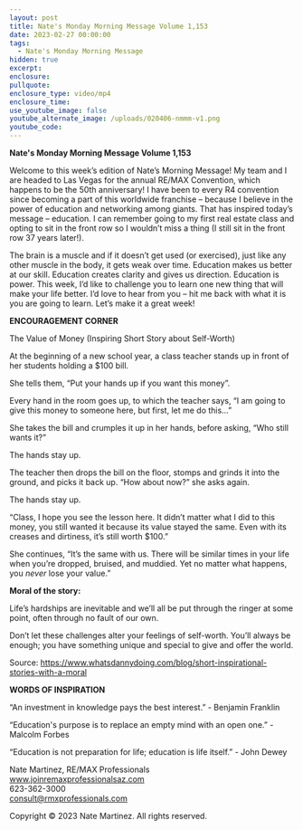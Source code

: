 ```yaml
---
layout: post
title: Nate's Monday Morning Message Volume 1,153
date: 2023-02-27 00:00:00
tags:
  - Nate's Monday Morning Message
hidden: true
excerpt:
enclosure:
pullquote:
enclosure_type: video/mp4
enclosure_time:
use_youtube_image: false
youtube_alternate_image: /uploads/020406-nmmm-v1.png
youtube_code:
---
```

**Nate's Monday Morning Message Volume 1,153**

Welcome to this week’s edition of Nate’s Morning Message! My team and I are headed to Las Vegas for the annual RE/MAX Convention, which happens to be the 50th anniversary! I have been to every R4 convention since becoming a part of this worldwide franchise – because I believe in the power of education and networking among giants. That has inspired today’s message – education. I can remember going to my first real estate class and opting to sit in the front row so I wouldn’t miss a thing (I still sit in the front row 37 years later!).

The brain is a muscle and if it doesn’t get used (or exercised), just like any other muscle in the body, it gets weak over time. Education makes us better at our skill. Education creates clarity and gives us direction. Education is power. This week, I’d like to challenge you to learn one new thing that will make your life better. I’d love to hear from you – hit me back with what it is you are going to learn. Let’s make it a great week!

**ENCOURAGEMENT CORNER&nbsp;**

The Value of Money (Inspiring Short Story about Self-Worth)

At the beginning of a new school year, a class teacher stands up in front of her students holding a $100 bill.

She tells them, “Put your hands up if you want this money”.

Every hand in the room goes up, to which the teacher says, “I am going to give this money to someone here, but first, let me do this…”

She takes the bill and crumples it up in her hands, before asking, “Who still wants it?”

The hands stay up.

The teacher then drops the bill on the floor, stomps and grinds it into the ground, and picks it back up. “How about now?” she asks again.

The hands stay up.

“Class, I hope you see the lesson here. It didn’t matter what I did to this money, you still wanted it because its value stayed the same. Even with its creases and dirtiness, it’s still worth $100.”

She continues, “It’s the same with us. There will be similar times in your life when you’re dropped, bruised, and muddied. Yet no matter what happens, you *never* lose your value.”

**Moral of the story:**

Life’s hardships are inevitable and we’ll all be put through the ringer at some point, often through no fault of our own.

Don’t let these challenges alter your feelings of self-worth. You’ll always be enough; you have something unique and special to give and offer the world.

Source: https://www.whatsdannydoing.com/blog/short-inspirational-stories-with-a-moral

**WORDS OF INSPIRATION**

“An investment in knowledge pays the best interest.” - Benjamin Franklin

“Education's purpose is to replace an empty mind with an open one.” - Malcolm Forbes

“Education is not preparation for life; education is life itself.” - John Dewey

Nate Martinez, RE/MAX Professionals<br>www.joinremaxprofessionalsaz.com<br>623-362-3000<br>consult@rmxprofessionals.com

Copyright © 2023 Nate Martinez. All rights reserved.